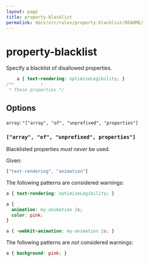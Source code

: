 ```yaml
---
layout: page
title: property-blacklist
permalink: docs/src/rules/property-blacklist/README/
---
```


# property-blacklist

Specify a blacklist of disallowed properties.

```css
    a { text-rendering: optimizeLegibility; }
/**          ↑
 * These properties */
```

## Options

`array`: `"["array", "of", "unprefixed", "properties"]`

### `["array", "of", "unprefixed", properties"]`

Blacklisted properties *must never* be used.

Given:

```js
["text-rendering", "animation"]
```

The following patterns are considered warnings:


```css
a { text-rendering: optimizeLegibility; }
```

```css
a {
  animation: my-animation 2s;
  color: pink;
}
```

```css
a { -webkit-animation: my-animation 2s; }
```

The following patterns are *not* considered warnings:

```css
a { background: pink; }
```
